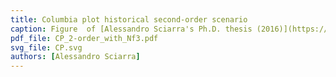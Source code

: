 ```yaml
---
title: Columbia plot historical second-order scenario
caption: Figure  of [Alessandro Sciarra's Ph.D. thesis (2016)](https://github.com/AxelKrypton/PhD_Thesis/blob/main/Sciarra_Thesis_digital.pdf).
pdf_file: CP_2-order_with_Nf3.pdf
svg_file: CP.svg
authors: [Alessandro Sciarra]
---
```

